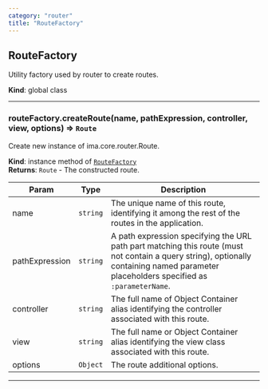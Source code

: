 ```yaml
---
category: "router"
title: "RouteFactory"
---
```


## RouteFactory&nbsp;<a name="RouteFactory" href="https://github.com/seznam/ima/tree/17.0.0-rc.6/router/RouteFactory.js#L6" target="_blank"><span class="icon"><i class="fas fa-external-link-alt fa-xs"></i></span></a>
Utility factory used by router to create routes.

**Kind**: global class  

* * *

### routeFactory.createRoute(name, pathExpression, controller, view, options) ⇒ <code>Route</code>&nbsp;<a name="RouteFactory+createRoute" href="https://github.com/seznam/ima/tree/17.0.0-rc.6/router/RouteFactory.js#L42" target="_blank"><span class="icon"><i class="fas fa-external-link-alt fa-xs"></i></span></a>
Create new instance of ima.core.router.Route.

**Kind**: instance method of [<code>RouteFactory</code>](#RouteFactory)  
**Returns**: <code>Route</code> - The constructed route.  

| Param | Type | Description |
| --- | --- | --- |
| name | <code>string</code> | The unique name of this route, identifying it among        the rest of the routes in the application. |
| pathExpression | <code>string</code> | A path expression specifying the URL path        part matching this route (must not contain a query string),        optionally containing named parameter placeholders specified as        <code>:parameterName</code>. |
| controller | <code>string</code> | The full name of Object Container alias        identifying the controller associated with this route. |
| view | <code>string</code> | The full name or Object Container alias identifying        the view class associated with this route. |
| options | <code>Object</code> | The route additional options. |


* * *

